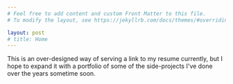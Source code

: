 ```yaml
---
# Feel free to add content and custom Front Matter to this file.
# To modify the layout, see https://jekyllrb.com/docs/themes/#overriding-theme-defaults

layout: post
# title: Home
---
```

This is an over-designed way of serving a link to my resume currently, but I hope to expand it with a portfolio of some of the side-projects I've done over the years sometime soon.
